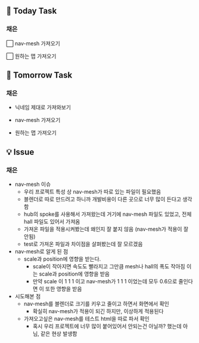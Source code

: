 ## 📢 Today Task

### 채은

⬜ nav-mesh 가져오기

⬜ 원하는 맵 가져오기

## 🚀 Tomorrow Task

### 채은

- 닉네임 제대로 가져와보기

- nav-mesh 가져오기
- 원하는 맵 가져오기

## 💡 Issue

### 채은

- nav-mesh 이슈
  - 우리 프로젝트 특성 상 nav-mesh가 따로 있는 파일이 필요했음
  - 블렌더로 따로 만드려고 하니까 개발비용이 다른 곳으로 너무 많이 든다고 생각함
  - hub의 spoke를 사용해서 가져왔는데 거기에 nav-mesh 파일도 있었고, 전체 hall 파일도 있어서 가져옴
  - 가져온 파일을 적용시켜봤는데 왜인지 잘 붙지 않음 (nav-mesh가 적용이 잘 안됨)
  - test로 가져온 파일과 차이점을 살펴봤는데 잘 모르겠음
- nav-mesh로 알게 된 점
  - scale과 position에 영향을 받는다.
    - scale이 작아지면 속도도 빨라지고 그만큼 mesh나 hall의 폭도 작아짐 이는 scale과 position에 영향을 받음
    - 만약 scale 이 1 1 1 이고 nav-mesh가 1 1 1 이었는데 모두 0.6으로 줄인다면 이 또한 영향을 받음
- 시도해본 점
  - nav-mesh를 블렌더로 크기를 키우고 줄이고 하면서 화면에서 확인
    - 확실히 nav-mesh가 적용이 되긴 하지만, 이상하게 적용된다
  - 가져오고싶은 nav-mesh를 테스트 html을 따로 파서 확인
    - 혹시 우리 프로젝트에 너무 많이 붙어있어서 안되는건 아닐까? 했는데 아님, 같은 현상 발생함

